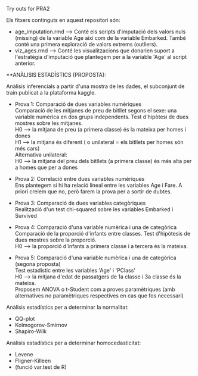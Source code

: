 Try outs for PRA2

Els fitxers continguts en aquest repositori són:  

* age_imputation.rmd --> Conté els scripts d'imputació dels valors nuls (missing) de la variable Age així com de la variable Embarked. També conté una primera exploració de valors extrems (outliers).  
* viz_ages.rmd --> Conté les visualitzacions que donarien suport a l'estratègia d'imputació que plantegem per a la variable 'Age' al script anterior.  


**ANÀLISIS ESTADÍSTICS (PROPOSTA):  

Anàlisis inferencials a partir d'una mostra de les dades, el subconjunt de train publicat a la plataforma kaggle.  

* Prova 1: Comparació de dues variables numèriques  
           Comparació de les mitjanes de preu de bitllet segons el sexe: una variable numèrica en dos grups independents. Test d'hipòtesi de dues mostres sobre les mitjanes.  
           H0 --> la mitjana de preu (a primera classe) és la mateixa per homes i dones  
           H1 --> la mitjana és diferent ( o unilateral = els bitllets per homes són més cars)  
           Alternativa unilateral:  
           H0 --> la mitjana del preu dels bitllets (a primera classe) és més alta per a homes que per a dones  

* Prova 2: Correlació entre dues variables numèriques  
           Ens plantegem si hi ha relació lineal entre les variables Age i Fare. A priori creiem que no, però farem la prova per a sortir de dubtes.  
           
* Prova 3: Comparació de dues variables categòriques  
           Realització d'un test chi-squared sobre les variables Embarked i Survived  
           
* Prova 4: Comparació d'una variable numèrica i una de categòrica  
           Comparació de la proporció d'infants entre classes. Test d'hipòtesis de dues mostres sobre la proporció.  
           H0 --> la proporció d'infants a primera classe i a tercera és la mateixa.  
           
* Prova 5: Comparació d'una variable numèrica i una de categòrica (segona proposta)  
           Test estadístic entre les variables 'Age' i 'PClass'  
           H0 --> la mitjana d'edat de passatgers de 1a classe i 3a classe és la mateixa.  
           Proposem ANOVA o t-Student com a proves paramètriques (amb alternatives no paramètriques respectives en cas que fos necessari)  

Anàlisis estadístics per a determinar la normalitat:  
* QQ-plot  
* Kolmogorov-Smirnov  
* Shapiro-Wilk  

Anàlisis estadístics per a determinar homocedasticitat:  
* Levene  
* Fligner-Killeen  
* (funció var.test de R)  
